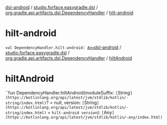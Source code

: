 [dsl-android](../../index.md) / [studio.forface.easygradle.dsl](../index.md) / [org.gradle.api.artifacts.dsl.DependencyHandler](index.md) / [hilt-android](./hilt-android.md)

# hilt-android

`val DependencyHandler.hilt-android: `[`Any`](https://kotlinlang.org/api/latest/jvm/stdlib/kotlin/-any/index.html)[dsl-android](../../index.md) / [studio.forface.easygradle.dsl](../index.md) / [org.gradle.api.artifacts.dsl.DependencyHandler](index.md) / [hiltAndroid](./hilt-android.md)

# hiltAndroid

``fun DependencyHandler.hiltAndroid(moduleSuffix: `[`String`](https://kotlinlang.org/api/latest/jvm/stdlib/kotlin/-string/index.html)`? = null, version: `[`String`](https://kotlinlang.org/api/latest/jvm/stdlib/kotlin/-string/index.html)` = `hilt-android version`): `[`Any`](https://kotlinlang.org/api/latest/jvm/stdlib/kotlin/-any/index.html)`